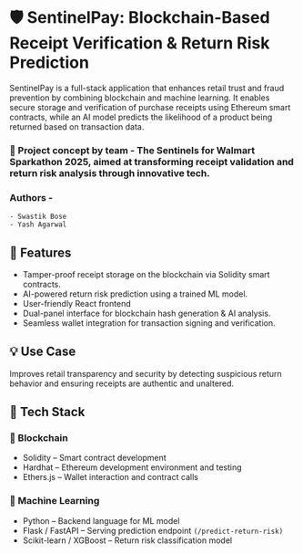 # 🛡️ SentinelPay: Blockchain-Based Receipt Verification & Return Risk Prediction

SentinelPay is a full-stack application that enhances retail trust and fraud prevention by combining blockchain and machine learning. It enables secure storage and verification of purchase receipts using Ethereum smart contracts, while an AI model predicts the likelihood of a product being returned based on transaction data.<br>

### 🧠 Project concept by team - The Sentinels for Walmart Sparkathon 2025, aimed at transforming receipt validation and return risk analysis through innovative tech. <br>
### Authors - 
    - Swastik Bose
    - Yash Agarwal

## 🔧 Features
- Tamper-proof receipt storage on the blockchain via Solidity smart contracts.
- AI-powered return risk prediction using a trained ML model.
- User-friendly React frontend 
- Dual-panel interface for blockchain hash generation & AI analysis.
- Seamless wallet integration for transaction signing and verification.

## 💡 Use Case
Improves retail transparency and security by detecting suspicious return behavior and ensuring receipts are authentic and unaltered.

## 🧰 Tech Stack

### 🔗 Blockchain
- Solidity – Smart contract development
- Hardhat – Ethereum development environment and testing
- Ethers.js – Wallet interaction and contract calls

### 🧠 Machine Learning
- Python – Backend language for ML model
- Flask / FastAPI – Serving prediction endpoint ```(/predict-return-risk)```
- Scikit-learn / XGBoost – Return risk classification model

